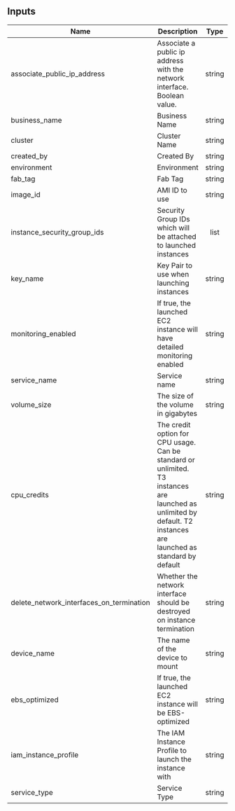 ## Inputs

| Name | Description | Type | Default | Required |
|------|-------------|:----:|:-----:|:-----:|
| associate\_public\_ip\_address | Associate a public ip address with the network interface. Boolean value. | string | n/a | yes |
| business\_name | Business Name | string | n/a | yes |
| cluster | Cluster Name | string | n/a | yes |
| created\_by | Created By | string | n/a | yes |
| environment | Environment | string | n/a | yes |
| fab\_tag | Fab Tag | string | n/a | yes |
| image\_id | AMI ID to use | string | n/a | yes |
| instance\_security\_group\_ids | Security Group IDs which will be attached to launched instances | list | n/a | yes |
| key\_name | Key Pair to use when launching instances | string | n/a | yes |
| monitoring\_enabled | If true, the launched EC2 instance will have detailed monitoring enabled | string | n/a | yes |
| service\_name | Service name | string | n/a | yes |
| volume\_size | The size of the volume in gigabytes | string | n/a | yes |
| cpu\_credits | The credit option for CPU usage. Can be standard or unlimited. T3 instances are launched as unlimited by default. T2 instances are launched as standard by default | string | `"unlimited"` | no |
| delete\_network\_interfaces\_on\_termination | Whether the network interface should be destroyed on instance termination | string | `"true"` | no |
| device\_name | The name of the device to mount | string | `"/dev/sda1"` | no |
| ebs\_optimized | If true, the launched EC2 instance will be EBS-optimized | string | `"true"` | no |
| iam\_instance\_profile | The IAM Instance Profile to launch the instance with | string | `""` | no |
| service\_type | Service Type | string | `""` | no |

